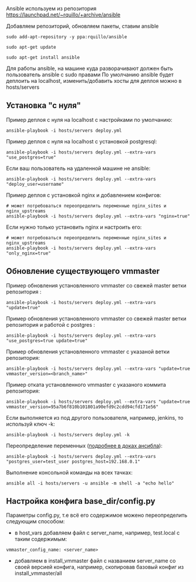 Ansible используем из репозитория https://launchpad.net/~rquillo/+archive/ansible

Добавляем репозиторий, обновляем пакеты, ставим ansible

`sudo add-apt-repository -y ppa:rquillo/ansible`

`sudo apt-get update`

`sudo apt-get install ansible`

Для работы ansible, на машине куда разворачивают должен быть пользователь ansible с sudo правами
По умолчанию ansible будет деплоить на localhost, изменить/добавить хосты для деплоя можно в hosts/servers

Установка "с нуля"
------------------
Пример деплоя с нуля на localhost c настройками по умолчанию:

```
ansible-playbook -i hosts/servers deploy.yml
```

Пример деплоя с нуля на localhost c установкой postgresql:
```
ansible-playbook -i hosts/servers deploy.yml --extra-vars "use_postgres=true"
```

Если ваш пользователь на удаленной машине не ansible:
```
ansible-playbook -i hosts/servers deploy.yml --extra-vars "deploy_user=username"
```

Пример деплоя с установкой nginx и добавлением конфигов:
```
# может потребоваться переопределить переменные nginx_sites и nginx_upstreams
ansible-playbook -i hosts/servers deploy.yml --extra-vars "nginx=true"
```

Если нужно только установить nginx и настроить его:
```
# может потребоваться переопределить переменные nginx_sites и nginx_upstreams
ansible-playbook -i hosts/servers deploy.yml --extra-vars "only_nginx=true"
```


Обновление существующего vmmaster
---------------------------------
Пример обновления установленного vmmaster со свежей master ветки репозитория :
```
ansible-playbook -i hosts/servers deploy.yml --extra-vars "update=true"
```

Пример обновления установленного vmmaster со свежей master ветки репозитория и работой с postgres :
```
ansible-playbook -i hosts/servers deploy.yml --extra-vars "use_postgres=true update=true"
```

Пример обновления установленного vmmaster с указаной ветки репозитория:
```
ansible-playbook -i hosts/servers deploy.yml --extra-vars "update=true vmmaster_version=<branch_name>"
```

Пример отката установленного vmmaster с указаного коммита репозитория:
```
ansible-playbook -i hosts/servers deploy.yml --extra-vars "update=true vmmaster_version=95a7b6f810b101801a90efd9c2cdd94cfd171e56"
```

Если выполняется из под другого пользователя, например, jenkins, то используй ключ -k:
```
ansible-playbook -i hosts/servers deploy.yml -k
```

Переопределение переменных ([подробнее в доках ансибла](http://www.ansibleworks.com/docs/playbooks_variables.html#passing-variables-on-the-command-line)): 
```
ansible-playbook -i hosts/servers deploy.yml --extra-vars "postgres_user=test_user postgres_host=192.168.0.1"
```

Выполнение консольной команды на всех тачках:
```
ansible all -i hosts/servers -u ansible -m shell -a "echo hello"
```

Настройка конфига base_dir/config.py
---------------------------------------
Параметры config.py, т.е всё его содержимое можено переопределить следующим способом:
* в host_vars добавляем файл с server_name, например, test.local c таким содержимым:
```
vmmaster_config_name: <server_name>
```
* добавляем в install_vmmaster файл с названием server_name со своей версией конфига, например, скопировав базовый конфиг из install_vmmaster/all


